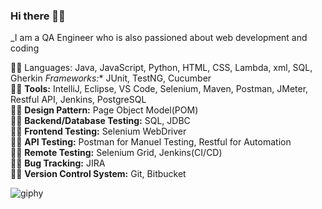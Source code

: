 ### Hi there 👋🏻
_I am a QA Engineer who is also passioned about web development and coding

🤸‍♀️ Languages: Java, JavaScript, Python, HTML, CSS, Lambda, xml, SQL, Gherkin
*Frameworks:** JUnit, TestNG, Cucumber\
:biking_man: **Tools:** IntelliJ, Eclipse, VS Code, Selenium, Maven, Postman, JMeter, Restful API, Jenkins, PostgreSQL\
:weight_lifting_man: **Design Pattern:** Page Object Model(POM)\
:golfing_man: **Backend/Database Testing:** SQL, JDBC\
:man_cartwheeling: **Frontend Testing:** Selenium WebDriver\
:lotus_position_man: **API Testing:** Postman for Manuel Testing, Restful for Automation\
:biking_man: **Remote Testing:** Selenium Grid, Jenkins(CI/CD)\
:lotus_position_man: **Bug Tracking:** JIRA\
:man_cartwheeling: **Version Control System:** Git, Bitbucket 


![giphy](https://user-images.githubusercontent.com/60116628/131928939-2bd76f2a-1270-4f65-b089-9ef13016b6c9.gif)

